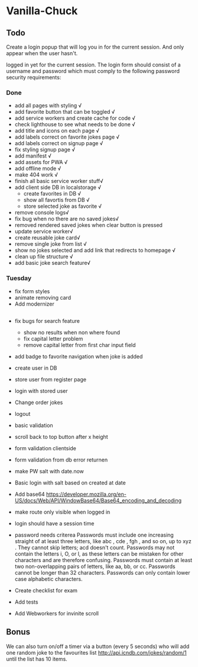 # Vanilla-Chuck

## Todo


Create a login popup that will log you in for the current session. And only appear when the user hasn't.

logged in yet for the current session.
The login form should consist of a username and password which must comply to the following password
security requirements:


### Done
- add all pages with styling √
- add favorite button that can be toggled √
- add service workers and create cache for code √
- check lighthouse to see what needs to be done √
- add title and icons on each page √
- add labels correct on favorite jokes page √
- add labels correct on signup page √
- fix styling signup page √
- add manifest  √
- add assets for PWA √
- add offline mode √
- make 404 work √
- finish all basic service worker stuff√
- add client side DB in localstorage √
    - create favorites in DB √
    - show all favortis from DB √
    - store selected joke as favorite √
- remove console logs√
- fix bug when no there are no saved jokes√
- removed rendered saved jokes when clear button is pressed
- update service worker√
- create reusable joke card√
- remove single joke from list √
- show no jokes selected and add link that redirects to homepage √
- clean up file structure √
- add basic joke search feature√

### Tuesday
- fix form styles
- animate removing card
- Add modernizer 

## 
- fix bugs for search feature
    - show no results when non where found
    - fix capital letter problem
    - remove capital letter from first char input field
- add badge to favorite navigation when joke is added
- create user in DB 
- store user from register page
- login with stored user
- Change order jokes
- logout
- basic validation
- scroll back to top button after x height
- form validation clientside
- form validation from db error returnen
- make PW salt with date.now
- Basic login with salt based on created at date
- Add base64 https://developer.mozilla.org/en-US/docs/Web/API/WindowBase64/Base64_encoding_and_decoding
- make route only visible when logged in
- login should have a session time
- password needs criterea
    Passwords must include one increasing straight of at least three letters, like abc , cde , fgh ,
    and so on, up to xyz . They cannot skip letters; acd doesn't count.
    Passwords may not contain the letters i, O, or l, as these letters can be mistaken for other characters
    and are therefore confusing.
    Passwords must contain at least two non-overlapping pairs of letters, like aa, bb, or cc.
    Passwords cannot be longer than 32 characters.
    Passwords can only contain lower case alphabetic characters.

- Create checklist for exam
- Add tests
- Add Webworkers for invinite scroll



## Bonus

We can also turn on/off a timer via a button (every 5 seconds) who will add one random joke to the
favourites list http://api.icndb.com/jokes/random/1 until the list has 10 items.




